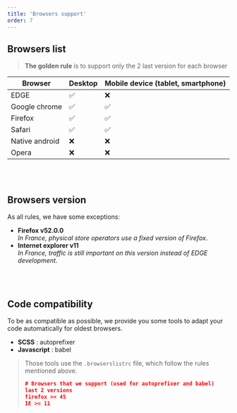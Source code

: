 ```yaml
---
title: 'Browsers support'
order: 7
---
```


## Browsers list

> **The golden rule** is to support only the 2 last version for each browser

| Browser           | Desktop | Mobile device (tablet, smartphone) |
| ----------------- | ------- | ---------------------------------- |
| EDGE              | ✅     | ❌                                |
| Google chrome     | ✅     | ✅                                |
| Firefox           | ✅     | ✅                                |
| Safari            | ✅     | ✅                                |
| Native android    | ❌     | ❌                                |
| Opera             | ❌     | ❌                                |

<br/>
<br/>

## Browsers version

As all rules, we have some exceptions:
* **Firefox v52.0.0**<br/>_In France, physical store operators use a fixed version of Firefox_.
* **Internet explorer v11**<br/>_In France, traffic is still important on this version instead of EDGE development_.

<br/>
<br/>

## Code compatibility

To be as compatible as possible, we provide you some tools to adapt your code automatically for oldest browsers.
* **SCSS** : autoprefixer
* **Javascript** : babel

> Those tools use the `.browserslistrc` file, which follow the rules mentioned above.
> ```json
> # Browsers that we support (used for autoprefixer and babel)
> last 2 versions
> firefox >= 45
> IE >= 11
> ```
